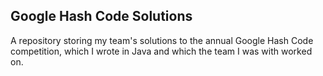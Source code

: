 ## Google Hash Code Solutions

A repository storing my team's solutions to the annual Google Hash Code competition, which I wrote in Java and which the team I was with worked on.

